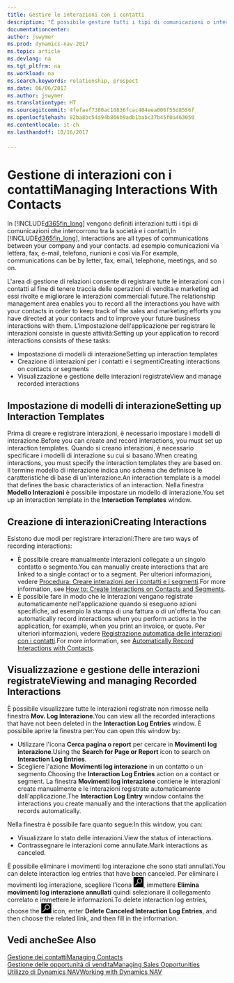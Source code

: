 ```yaml
---
title: Gestire le interazioni con i contatti
description: "È possibile gestire tutti i tipi di comunicazioni o interazioni che intercorrono tra la società e i contatti, ad esempio comunicazioni via lettera, fax, e-mail, telefono, riunioni e così via."
documentationcenter: 
author: jswymer
ms.prod: dynamics-nav-2017
ms.topic: article
ms.devlang: na
ms.tgt_pltfrm: na
ms.workload: na
ms.search.keywords: relationship, prospect
ms.date: 06/06/2017
ms.author: jswymer
ms.translationtype: HT
ms.sourcegitcommit: 4fefaef7380ac10836fcac404eea006f55d8556f
ms.openlocfilehash: 82ba8bc54a94b866b9adb1babc37b45f0a463050
ms.contentlocale: it-ch
ms.lasthandoff: 10/16/2017

---
```

# <a name="managing-interactions-with-contacts"></a><span data-ttu-id="6b45a-103">Gestione di interazioni con i contatti</span><span class="sxs-lookup"><span data-stu-id="6b45a-103">Managing Interactions With Contacts</span></span>
<span data-ttu-id="6b45a-104">In [!INCLUDE[d365fin_long](includes/d365fin_long_md.md)] vengono definiti interazioni tutti i tipi di comunicazioni che intercorrono tra la società e i contatti,</span><span class="sxs-lookup"><span data-stu-id="6b45a-104">In [!INCLUDE[d365fin_long](includes/d365fin_long_md.md)], interactions are all types of communications between your company and your contacts.</span></span> <span data-ttu-id="6b45a-105">ad esempio comunicazioni via lettera, fax, e-mail, telefono, riunioni e così via.</span><span class="sxs-lookup"><span data-stu-id="6b45a-105">For example, communications can be by letter, fax, email, telephone, meetings, and so on.</span></span>

<span data-ttu-id="6b45a-106">L'area di gestione di relazioni consente di registrare tutte le interazioni con i contatti al fine di tenere traccia delle operazioni di vendita e marketing ad essi rivolte e migliorare le interazioni commerciali future.</span><span class="sxs-lookup"><span data-stu-id="6b45a-106">The relationship management area enables you to record all the interactions you have with your contacts in order to keep track of the sales and marketing efforts you have directed at your contacts and to improve your future business interactions with them.</span></span> <span data-ttu-id="6b45a-107">L'impostazione dell'applicazione per registrare le interazioni consiste in queste attività:</span><span class="sxs-lookup"><span data-stu-id="6b45a-107">Setting up your application to record interactions consists of these tasks:</span></span>

* <span data-ttu-id="6b45a-108">Impostazione di modelli di interazione</span><span class="sxs-lookup"><span data-stu-id="6b45a-108">Setting up interaction templates</span></span>  
* <span data-ttu-id="6b45a-109">Creazione di interazioni per i contatti e i segmenti</span><span class="sxs-lookup"><span data-stu-id="6b45a-109">Creating interactions on contacts or segments</span></span>  
* <span data-ttu-id="6b45a-110">Visualizzazione e gestione delle interazioni registrate</span><span class="sxs-lookup"><span data-stu-id="6b45a-110">View and manage recorded interactions</span></span>  

##  <a name="setting-up-interaction-templates"></a><span data-ttu-id="6b45a-111">Impostazione di modelli di interazione</span><span class="sxs-lookup"><span data-stu-id="6b45a-111">Setting up Interaction Templates</span></span>
<span data-ttu-id="6b45a-112">Prima di creare e registrare interazioni, è necessario impostare i modelli di interazione.</span><span class="sxs-lookup"><span data-stu-id="6b45a-112">Before you can create and record interactions, you must set up interaction templates.</span></span> <span data-ttu-id="6b45a-113">Quando si creano interazioni, è necessario specificare i modelli di interazione su cui si basano.</span><span class="sxs-lookup"><span data-stu-id="6b45a-113">When creating interactions, you must specify the interaction templates they are based on.</span></span> <span data-ttu-id="6b45a-114">Il termine modello di interazione indica uno schema che definisce le caratteristiche di base di un'interazione.</span><span class="sxs-lookup"><span data-stu-id="6b45a-114">An interaction template is a model that defines the basic characteristics of an interaction.</span></span>
<span data-ttu-id="6b45a-115">Nella finestra **Modello Interazioni** è possibile impostare un modello di interazione.</span><span class="sxs-lookup"><span data-stu-id="6b45a-115">You set up an interaction template in the **Interaction Templates** window.</span></span>  

## <a name="creating-interactions"></a><span data-ttu-id="6b45a-116">Creazione di interazioni</span><span class="sxs-lookup"><span data-stu-id="6b45a-116">Creating Interactions</span></span>
<span data-ttu-id="6b45a-117">Esistono due modi per registrare interazioni:</span><span class="sxs-lookup"><span data-stu-id="6b45a-117">There are two ways of recording interactions:</span></span>

* <span data-ttu-id="6b45a-118">È possibile creare manualmente interazioni collegate a un singolo contatto o segmento.</span><span class="sxs-lookup"><span data-stu-id="6b45a-118">You can manually create interactions that are linked to a single contact or to a segment.</span></span> <span data-ttu-id="6b45a-119">Per ulteriori informazioni, vedere [Procedura: Creare interazioni per i contatti e i segmenti](marketing-how-create-interactions.md).</span><span class="sxs-lookup"><span data-stu-id="6b45a-119">For more information, see [How to: Create Interactions on Contacts and Segments](marketing-how-create-interactions.md).</span></span>  
* <span data-ttu-id="6b45a-120">È possibile fare in modo che le interazioni vengano registrate automaticamente nell'applicazione quando si eseguono azioni specifiche, ad esempio la stampa di una fattura o di un'offerta.</span><span class="sxs-lookup"><span data-stu-id="6b45a-120">You can automatically record interactions when you perform actions in the application, for example, when you print an invoice, or quote.</span></span> <span data-ttu-id="6b45a-121">Per ulteriori informazioni, vedere [Registrazione automatica delle interazioni con i contatti](marketing-auto-record-interactions.md).</span><span class="sxs-lookup"><span data-stu-id="6b45a-121">For more information, see [Automatically Record Interactions with Contacts](marketing-auto-record-interactions.md).</span></span>

## <a name="viewing-and-managing-recorded-interactions"></a><span data-ttu-id="6b45a-122">Visualizzazione e gestione delle interazioni registrate</span><span class="sxs-lookup"><span data-stu-id="6b45a-122">Viewing and managing Recorded Interactions</span></span>
<span data-ttu-id="6b45a-123">È possibile visualizzare tutte le interazioni registrate non rimosse nella finestra **Mov. Log Interazione**.</span><span class="sxs-lookup"><span data-stu-id="6b45a-123">You can view all the recorded interactions that have not been deleted in the **Interaction Log Entries** window.</span></span> <span data-ttu-id="6b45a-124">È possibile aprire la finestra per:</span><span class="sxs-lookup"><span data-stu-id="6b45a-124">You can open this window by:</span></span>

* <span data-ttu-id="6b45a-125">Utilizzare l'icona **Cerca pagina o report** per cercare in **Movimenti log interazione**.</span><span class="sxs-lookup"><span data-stu-id="6b45a-125">Using the **Search for Page or Report** icon to search on **Interaction Log Entries**.</span></span>
* <span data-ttu-id="6b45a-126">Scegliere l'azione **Movimenti log interazione** in un contatto o un segmento.</span><span class="sxs-lookup"><span data-stu-id="6b45a-126">Choosing the **Interaction Log Entries** action on a contact or segment.</span></span>
  <span data-ttu-id="6b45a-127">La finestra **Movimenti log interazione** contiene le interazioni create manualmente e le interazioni registrate automaticamente dall'applicazione.</span><span class="sxs-lookup"><span data-stu-id="6b45a-127">The **Interaction Log Entry** window contains the interactions you create manually and the interactions that the application records automatically.</span></span>

<span data-ttu-id="6b45a-128">Nella finestra è possibile fare quanto segue:</span><span class="sxs-lookup"><span data-stu-id="6b45a-128">In this window, you can:</span></span>

* <span data-ttu-id="6b45a-129">Visualizzare lo stato delle interazioni.</span><span class="sxs-lookup"><span data-stu-id="6b45a-129">View the status of interactions.</span></span>
* <span data-ttu-id="6b45a-130">Contrassegnare le interazioni come annullate.</span><span class="sxs-lookup"><span data-stu-id="6b45a-130">Mark interactions as canceled.</span></span>

<span data-ttu-id="6b45a-131">È possibile eliminare i movimenti log interazione che sono stati annullati.</span><span class="sxs-lookup"><span data-stu-id="6b45a-131">You can delete interaction log entries that have been canceled.</span></span> <span data-ttu-id="6b45a-132">Per eliminare i movimenti log interazione, scegliere l'icona ![Cerca pagina o report](media/ui-search/search_small.png "icona Cerca pagina o report"), immettere **Elimina movimenti log interazione annullati** quindi selezionare il collegamento correlato e immettere le informazioni.</span><span class="sxs-lookup"><span data-stu-id="6b45a-132">To delete interaction log entries, choose the ![Search for Page or Report](media/ui-search/search_small.png "Search for Page or Report icon") icon, enter **Delete Canceled Interaction Log Entries**, and then choose the related link, and then fill in the information.</span></span>

## <a name="see-also"></a><span data-ttu-id="6b45a-133">Vedi anche</span><span class="sxs-lookup"><span data-stu-id="6b45a-133">See Also</span></span>
[<span data-ttu-id="6b45a-134">Gestione dei contatti</span><span class="sxs-lookup"><span data-stu-id="6b45a-134">Managing Contacts</span></span>](marketing-contacts.md)  
[<span data-ttu-id="6b45a-135">Gestione delle opportunità di vendita</span><span class="sxs-lookup"><span data-stu-id="6b45a-135">Managing Sales Opportunities</span></span>](marketing-manage-sales-opportunities.md)  
[<span data-ttu-id="6b45a-136">Utilizzo di Dynamics NAV</span><span class="sxs-lookup"><span data-stu-id="6b45a-136">Working with Dynamics NAV</span></span>](ui-work-product.md)  

